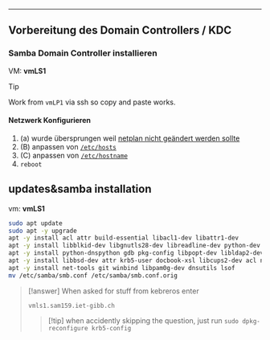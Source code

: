***

## Vorbereitung des Domain Controllers / KDC

### Samba Domain Controller installieren

VM: **vmLS1**

>[!tip] 
>Work from `vmLP1` via ssh so copy and paste works.
#### Netzwerk Konfigurieren

1. (a) wurde übersprungen weil [netplan nicht geändert werden sollte](vm%20warning#^4cc64a)
2. (B) anpassen von [`/etc/hosts`](hosts)
3. (C) anpassen von [`/etc/hostname`](hostname)
4. `reboot`

## updates&samba installation
vm: **vmLS1**

```bash
sudo apt update
sudo apt -y upgrade
apt -y install acl attr build-essential libacl1-dev libattr1-dev
apt -y install libblkid-dev libgnutls28-dev libreadline-dev python-dev
apt -y install python-dnspython gdb pkg-config libpopt-dev libldap2-dev
apt -y install libbsd-dev attr krb5-user docbook-xsl libcups2-dev acl ntp ntpdate
apt -y install net-tools git winbind libpam0g-dev dnsutils lsof
mv /etc/samba/smb.conf /etc/samba/smb.conf.orig
```

>[!answer] When asked for stuff from kebreros enter
>```
>vmls1.sam159.iet-gibb.ch
>```
>>[!tip] when accidently skipping the question, just run `sudo dpkg-reconfigure krb5-config
`

